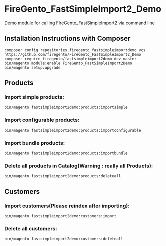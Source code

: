 # FireGento_FastSimpleImport2_Demo
Demo module for calling FireGento_FastSimpleImport2 via command line

Installation Instructions with Composer
---------------------------------------------

    composer config repositories.firegento_fastsimpleimportdemo vcs https://github.com/firegento/FireGento_FastSimpleImport2_Demo
    composer require firegento/fastsimpleimport2demo dev-master
    bin/magento module:enable FireGento_FastSimpleImport2Demo
    bin/magento setup:upgrade




## Products

### Import simple products:
`bin/magento fastsimpleimport2demo:products:importsimple`

### Import configurable products:
`bin/magento fastsimpleimport2demo:products:importconfigurable`

### Import bundle products:
`bin/magento fastsimpleimport2demo:products:importbundle`

### Delete all products in Catalog(Warning : really all Products):
`bin/magento fastsimpleimport2demo:products:deleteall`


## Customers

### Import customers(Please reindex after importing):
`bin/magento fastsimpleimport2demo:customers:import`

### Delete all customers:
`bin/magento fastsimpleimport2demo:customers:deleteall`

